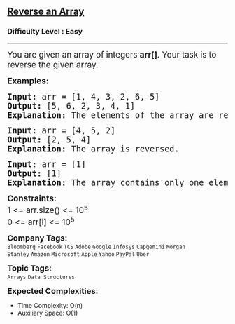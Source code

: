 <h2><a href="https://www.geeksforgeeks.org/reverse-an-array/">Reverse an Array</a></h2>
<h3>Difficulty Level : Easy</h3>
<hr>
<div class="problems_problem_content__Xm_eO">
  <p><span style="font-size: 14pt;">You are given an array of integers <strong>arr[]</strong>. Your task is to reverse the given array.</span></p>
  <p><span style="font-size: 14pt;"><strong>Examples:</strong></span></p>
  <pre><span style="font-size: 14pt;"><strong>Input:</strong> arr = [1, 4, 3, 2, 6, 5]<br><strong>Output:</strong> [5, 6, 2, 3, 4, 1]<br><strong>Explanation:</strong> The elements of the array are reversed such that the first element goes to the last position, and so on.</span></pre>
  <pre><span style="font-size: 14pt;"><strong>Input:</strong> arr = [4, 5, 2]<br><strong>Output:</strong> [2, 5, 4]<br><strong>Explanation:</strong> The array is reversed.</span></pre>
  <pre><span style="font-size: 14pt;"><strong>Input:</strong> arr = [1]<br><strong>Output:</strong> [1]<br><strong>Explanation:</strong> The array contains only one element, so the reversed array is the same as the original.</span></pre>
  <p><span style="font-size: 14pt;"><strong>Constraints:</strong><br>1 &lt;= arr.size() &lt;= 10<sup>5</sup><br>0 &lt;= arr[i] &lt;= 10<sup>5</sup></span></p>
</div>
<p><span style="font-size: 18px;"><strong>Company Tags:</strong></span><br>
  <code>Bloomberg</code>&nbsp;<code>Facebook</code>&nbsp;<code>TCS</code>&nbsp;<code>Adobe</code>&nbsp;<code>Google</code>&nbsp;<code>Infosys</code>&nbsp;<code>Capgemini</code>&nbsp;<code>Morgan Stanley</code>&nbsp;<code>Amazon</code>&nbsp;<code>Microsoft</code>&nbsp;<code>Apple</code>&nbsp;<code>Yahoo</code>&nbsp;<code>PayPal</code>&nbsp;<code>Uber</code>&nbsp;
</p>
<p><span style="font-size: 18px;"><strong>Topic Tags:</strong></span><br>
  <code>Arrays</code>&nbsp;<code>Data Structures</code>&nbsp;
</p>
<p><span style="font-size: 18px;"><strong>Expected Complexities:</strong></span></p>
<ul>
  <li>Time Complexity: O(n)</li>
  <li>Auxiliary Space: O(1)</li>
</ul>
